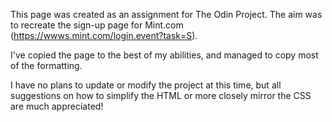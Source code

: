 This page was created as an assignment for The Odin Project. The aim was to recreate the sign-up page for Mint.com (https://wwws.mint.com/login.event?task=S).

I've copied the page to the best of my abilities, and managed to copy most of the formatting.

I have no plans to update or modify the project at this time, but all suggestions on how to simplify the HTML or more closely mirror the CSS are much appreciated!